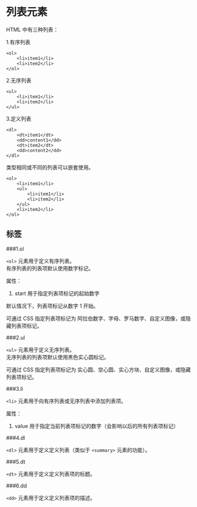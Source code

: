 列表元素
=======

HTML 中有三种列表：

1.有序列表

	<ol>
		<li>item1</li>
		<li>item2</li>
	</ol>

2.无序列表

	<ul>
		<li>item1</li>
		<li>item2</li>
	</ul>

3.定义列表

	<dl>
		<dt>item1</dt>
		<dd>content1</dd>
		<dt>item2</dt>
		<dd>content2</dd>
	</dl>

类型相同或不同的列表可以嵌套使用。

	<ol>
		<li>item1</li>
		<ul>
			<li>item1</li>
			<li>item2</li>
		</ul>
		<li>item2</li>
	</ol>

标签
----

###1.ol

`<ol>` 元素用于定义有序列表。  
有序列表的列表项默认使用数字标记。

属性：

1. start 用于指定列表项标记的起始数字

默认情况下，列表项标记从数字 1 开始。

可通过 CSS 指定列表项标记为 阿拉伯数字、字母、罗马数字、自定义图像，或隐藏列表项标记。

###2.ul

`<ul>` 元素用于定义无序列表。  
无序列表的列表项默认使用黑色实心圆标记。

可通过 CSS 指定列表项标记为 实心圆、空心圆、实心方块、自定义图像，或隐藏列表项标记。

###3.li

`<li>` 元素用于向有序列表或无序列表中添加列表项。
>
属性：

1. value 用于指定当前列表项标记的数字（会影响以后的所有列表项标记）

###4.dl

`<dl>` 元素用于定义定义列表（类似于 `<summary>` 元素的功能）。

###5.dt

`<dt>` 元素用于定义定义列表项的标题。
>
###6.dd

`<dd>` 元素用于定义定义列表项的描述。
